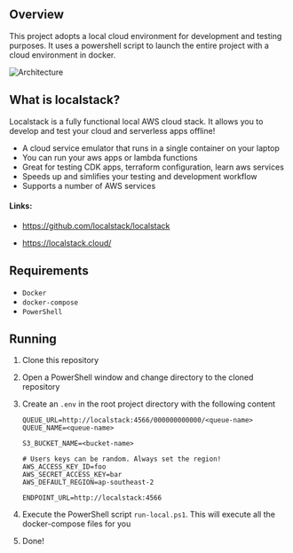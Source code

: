 ## Overview

This project adopts a local cloud environment for development and testing purposes. It uses a powershell script to launch the entire project with a cloud environment in docker. 

![Architecture](https://github.com/jsantias/localstack-demo/blob/main/images/architecture.png)

## What is localstack?

Localstack is a fully functional local AWS cloud stack. It allows you to develop and test your cloud and serverless apps offline! 

- A cloud service emulator that runs in a single container on your laptop
- You can run your aws apps or lambda functions
- Great for testing CDK apps, terraform configuration, learn aws services
- Speeds up and simlifies your testing and development workflow
- Supports a number of AWS services

#### Links:

- https://github.com/localstack/localstack

- https://localstack.cloud/

## Requirements

- `Docker`
- `docker-compose`
- `PowerShell`

## Running

1. Clone this repository
2. Open a PowerShell window and change directory to the cloned repository
3. Create an `.env` in the root project directory with the following content

   ```
   QUEUE_URL=http://localstack:4566/000000000000/<queue-name>
   QUEUE_NAME=<queue-name>
   
   S3_BUCKET_NAME=<bucket-name>
   
   # Users keys can be random. Always set the region!
   AWS_ACCESS_KEY_ID=foo 
   AWS_SECRET_ACCESS_KEY=bar
   AWS_DEFAULT_REGION=ap-southeast-2
   
   ENDPOINT_URL=http://localstack:4566
   ```
4. Execute the PowerShell script `run-local.ps1`. This will execute all the docker-compose files for you
5. Done!

 